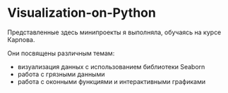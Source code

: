 # Visualization-on-Python

Представленные здесь минипроекты я выполняла, обучаясь на курсе Карпова. 

Они посвящены различным темам:
* визуализация данных с использованием библиотеки Seaborn
* работа с грязными данными
* работа с оконными функциями и интерактивными графиками
